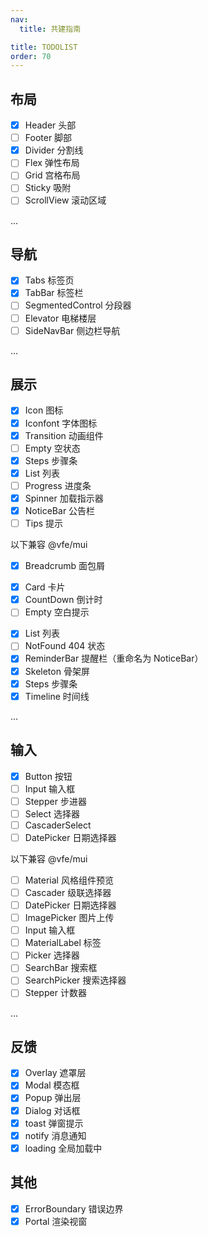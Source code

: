 ```yaml
---
nav:
  title: 共建指南

title: TODOLIST
order: 70
---
```


## 布局

- [x] Header 头部
- [ ] Footer 脚部
- [x] Divider 分割线
- [ ] Flex 弹性布局
- [ ] Grid 宫格布局
- [ ] Sticky 吸附
- [ ] ScrollView 滚动区域

...

## 导航

- [x] Tabs 标签页
- [x] TabBar 标签栏
- [ ] SegmentedControl 分段器
- [ ] Elevator 电梯楼层
- [ ] SideNavBar 侧边栏导航

...

## 展示

- [x] Icon 图标
- [x] Iconfont 字体图标
- [x] Transition 动画组件
- [ ] Empty 空状态
- [x] Steps 步骤条
- [x] List 列表
- [ ] Progress 进度条
- [x] Spinner 加载指示器
- [x] NoticeBar 公告栏
- [ ] Tips 提示

以下兼容 @vfe/mui

- [x] Breadcrumb 面包屑
<!-- - [ ] Button 按钮 -->
- [x] Card 卡片
- [x] CountDown 倒计时
- [ ] Empty 空白提示
<!-- - [ ] Icon 图标 -->
- [x] List 列表
- [ ] NotFound 404 状态
- [x] ReminderBar 提醒栏（重命名为 NoticeBar）
- [x] Skeleton 骨架屏
- [x] Steps 步骤条
- [x] Timeline 时间线

...

## 输入

- [x] Button 按钮
- [ ] Input 输入框
- [ ] Stepper 步进器
- [ ] Select 选择器
- [ ] CascaderSelect
- [ ] DatePicker 日期选择器

以下兼容 @vfe/mui

- [ ] Material 风格组件预览
- [ ] Cascader 级联选择器
- [ ] DatePicker 日期选择器
- [ ] ImagePicker 图片上传
- [ ] Input 输入框
- [ ] MaterialLabel 标签
- [ ] Picker 选择器
- [ ] SearchBar 搜索框
- [ ] SearchPicker 搜索选择器
- [ ] Stepper 计数器

...

## 反馈

- [x] Overlay 遮罩层
- [x] Modal 模态框
- [x] Popup 弹出层
- [x] Dialog 对话框
- [x] toast 弹窗提示
- [x] notify 消息通知
- [x] loading 全局加载中

## 其他

- [x] ErrorBoundary 错误边界
- [x] Portal 渲染视窗
